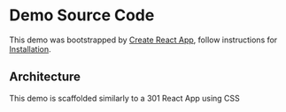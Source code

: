# Demo Source Code

This demo was bootstrapped by [Create React App](https://create-react-app.dev/docs/getting-started), follow instructions for [Installation](../../facilitator/DEMO.md).

## Architecture

This demo is scaffolded similarly to a 301 React App using CSS
